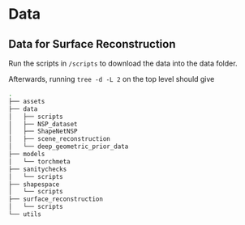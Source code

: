 # Data

## Data for Surface Reconstruction
Run the scripts in `/scripts` to download the data into the data folder.

Afterwards, running `tree -d -L 2` on the top level should give
```sh
.
├── assets
├── data
│   ├── scripts
│   ├── NSP_dataset
│   ├── ShapeNetNSP
│   ├── scene_reconstruction
│   └── deep_geometric_prior_data
├── models
│   └── torchmeta
├── sanitychecks
│   └── scripts
├── shapespace
│   └── scripts
├── surface_reconstruction
│   └── scripts
└── utils
```